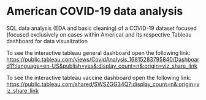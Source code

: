 # American COVID-19 data analysis
SQL data analysis (EDA and basic cleaning) of a COVID-19 dataset focused (focused exclusively on cases within America( and its respective Tableau dashboard for data visualization 

To see the interactive tableau general dashboard open the following link:
https://public.tableau.com/views/CovidAnalysis_16815283795840/Dashboard1?:language=en-US&publish=yes&:display_count=n&:origin=viz_share_link

To see the interactive tableau vaccine dashboard open the following link:
https://public.tableau.com/shared/SWSZGG34Q?:display_count=n&:origin=viz_share_link
